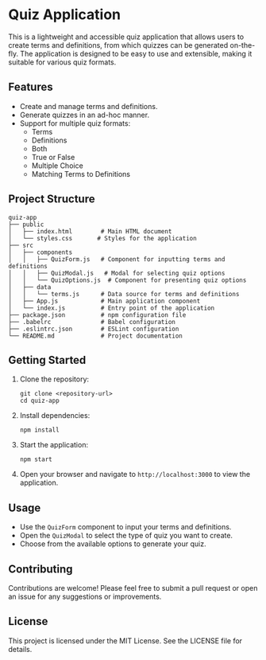 # Quiz Application

This is a lightweight and accessible quiz application that allows users to create terms and definitions, from which quizzes can be generated on-the-fly. The application is designed to be easy to use and extensible, making it suitable for various quiz formats.

## Features

- Create and manage terms and definitions.
- Generate quizzes in an ad-hoc manner.
- Support for multiple quiz formats:
  - Terms
  - Definitions
  - Both
  - True or False
  - Multiple Choice
  - Matching Terms to Definitions

## Project Structure

```
quiz-app
├── public
│   ├── index.html        # Main HTML document
│   └── styles.css       # Styles for the application
├── src
│   ├── components
│   │   ├── QuizForm.js   # Component for inputting terms and definitions
│   │   ├── QuizModal.js   # Modal for selecting quiz options
│   │   └── QuizOptions.js  # Component for presenting quiz options
│   ├── data
│   │   └── terms.js      # Data source for terms and definitions
│   ├── App.js            # Main application component
│   └── index.js          # Entry point of the application
├── package.json          # npm configuration file
├── .babelrc              # Babel configuration
├── .eslintrc.json        # ESLint configuration
└── README.md             # Project documentation
```

## Getting Started

1. Clone the repository:
   ```
   git clone <repository-url>
   cd quiz-app
   ```

2. Install dependencies:
   ```
   npm install
   ```

3. Start the application:
   ```
   npm start
   ```

4. Open your browser and navigate to `http://localhost:3000` to view the application.

## Usage

- Use the `QuizForm` component to input your terms and definitions.
- Open the `QuizModal` to select the type of quiz you want to create.
- Choose from the available options to generate your quiz.

## Contributing

Contributions are welcome! Please feel free to submit a pull request or open an issue for any suggestions or improvements.

## License

This project is licensed under the MIT License. See the LICENSE file for details.